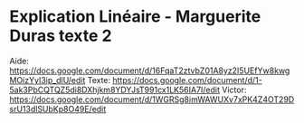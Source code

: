 # Explication Linéaire - Marguerite Duras texte 2

Aide: https://docs.google.com/document/d/16FqaT2ztvbZ01A8yz2I5UEfYw8kwgMOizYyI3ip_dlU/edit
Texte: https://docs.google.com/document/d/1-5ak3PbCQTQZ5di8DXhjkm8YDYJsT991cx1LK56IA7I/edit
Victor: https://docs.google.com/document/d/1WGRSg8imWAWUXv7xPK4Z4OT29DsrU13dlSUbKp8O49E/edit
<!--stackedit_data:
eyJoaXN0b3J5IjpbMTYyODIwNTE5LC0xMTcyNTkzMDcsLTE3MT
kwNjU1NzksMTc2MjE3NDYzLDE3NjIxNzQ2MywxNzgwMTg5MjAx
LC0xNTM3MjMyNjg0LDIwMjExNjc4MjddfQ==
-->